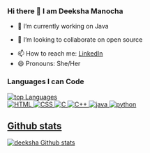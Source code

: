### Hi there 👋 I am Deeksha Manocha

<!-- 

Here are some ideas to get you started: -->

- 🔭 I’m currently working on Java
<!-- - 🌱 I’m currently learning ... -->
- 👯 I’m looking to collaborate on open source
<!-- - 🤔 I’m looking for help with ...
- 💬 Ask me about ... -->
- 📫 How to reach me:  <a href="https://www.linkedin.com/in/deeksha-manocha-8752581b5/">LinkedIn</a>  
- 😄 Pronouns: She/Her
<!-- - ⚡ Fun fact: ... -->


###  Languages I can Code
 <p>
  <a href="https://github.com/deekshamanocha">
    <img title="🔥" alt="top Languages"
    src="https://github-readme-stats.vercel.app/api/top-langs/?username=deekshamanocha&layout=compact&theme=dark&bg_color=202124" />
    <br>
  <img alt="HTML" src="https://img.shields.io/badge/html5-%23E34F26.svg?style=for-the-badge&logo=html5&logoColor=white">
  <img alt="CSS" src="https://img.shields.io/badge/css3-%231572B6.svg?style=for-the-badge&logo=css3&logoColor=white">
  <img alt="C" src="https://img.shields.io/badge/C-00599C?style=for-the-badge&logo=c&logoColor=white">
  <img alt="C++" src="https://img.shields.io/badge/C++-0000AA?style=for-the-badge&logo=c%2B%2B&logoColor=white">
 <img alt="java" src="https://img.shields.io/badge/java-%231572B6.svg?style=for-the-badge&logo=java&logoColor=white">
  <img alt="python" src="https://img.shields.io/badge/python-00599C?style=for-the-badge&logo=python%2B%2B&logoColor=white">
</p>

 
 ##  Github stats
<p>
  <a href="https://github.com/deekshamanocha">
  <img title="🔥" alt="deeksha Github stats" src="https://github-readme-stats.vercel.app/api?username=deekshamanocha&show_icons=true&bg_color=202124&text_color=fcfcfa&title_color=ff8070&icon_color=ff8070"/>
  <br>
  
  </a>
</p>

